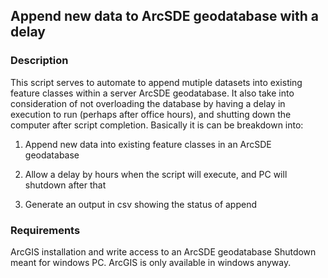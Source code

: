 ## Append new data to ArcSDE geodatabase with a delay

### Description
This script serves to automate to append mutiple datasets into existing feature classes within a server ArcSDE geodatabase. It also take into consideration of not overloading the database by having a delay in execution to run (perhaps after office hours), and shutting down the computer after script completion. Basically it is can be breakdown into:

1) Append new data into existing feature classes in an ArcSDE geodatabase

2) Allow a delay by hours when the script will execute, and PC will shutdown after that

3) Generate an output in csv showing the status of append

### Requirements
ArcGIS installation and write access to an ArcSDE geodatabase
Shutdown meant for windows PC. ArcGIS is only available in windows anyway.
